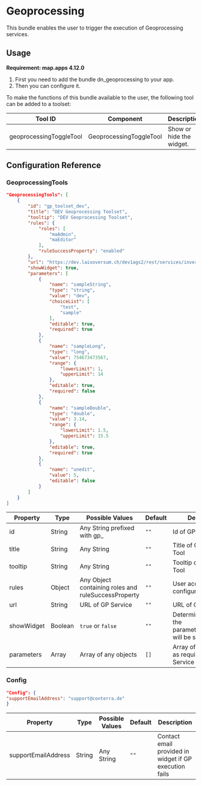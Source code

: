 # Geoprocessing

This bundle enables the user to trigger the execution of Geoprocessing services.

## Usage

**Requirement: map.apps 4.12.0**

1. First you need to add the bundle dn_geoprocessing to your app.
2. Then you can configure it.

To make the functions of this bundle available to the user, the following tool can be added to a toolset:

| Tool ID                 | Component               | Description              |
|-------------------------|-------------------------|--------------------------|
| geoprocessingToggleTool | GeoprocessingToggleTool | Show or hide the widget. |

## Configuration Reference

### GeoprocessingTools

```json
"GeoprocessingTools": [
    {
        "id": "gp_toolset_dev",
        "title": "DEV Geoprocessing Toolset",
        "tooltip": "DEV Geoprocessing Toolset",
        "rules": {
            "roles": [
                "maAdmin",
                "maEditor"
            ],
            "ruleSuccessProperty": "enabled"
        },
        "url": "https://dev.laixoversum.ch/dev1ags2/rest/services/invers_automations/gpBundleTester/GPServer/GP_Bundle_Tester",
        "showWidget": true,
        "parameters": [
            {
                "name": "sampleString",
                "type": "string",
                "value": "dev",
                "choiceList": [
                    "test",
                    "sample"
                ],
                "editable": true,
                "required": true
            },
            {
                "name": "sampleLong",
                "type": "long",
                "value": 754673473567,
                "range": {
                    "lowerLimit": 1,
                    "upperLimit": 14
                },
                "editable": true,
                "required": false
            },
            {
                "name": "sampleDouble",
                "type": "double",
                "value": 3.14,
                "range": {
                    "lowerLimit": 1.5,
                    "upperLimit": 15.5
                },
                "editable": true,
                "required": true
            },
            {
                "name": "unedit",
                "value": 5,
                "editable": false
            }
        ]
    }
]


```

| Property    | Type    | Possible Values                                     | Default    | Description                                                          |
|-------------|---------|-----------------------------------------------------|------------|----------------------------------------------------------------------|
| id          | String  | Any String prefixed with gp_                        | ```""```   | Id of GP Service Tool                                                |
| title       | String  | Any String                                          | ```""```   | Title of GP Service Tool                                             |
| tooltip     | String  | Any String                                          | ```""```   | Tooltip of GP Service Tool                                           |
| rules       | Object  | Any Object containing roles and ruleSuccessProperty | ```""```   | User access configuration                                            |
| url         | String  | URL of GP Service                                   | ```""```   | URL of GP Service                                                    |
| showWidget  | Boolean | `true` or `false`                                   | ```""```   | Determines whether the parameterInputWidget will be shown            |
| parameters  | Array   | Array of any objects                                | ```[]```   | Array of parameters as required by GP Service                        |

### Config

```json
"Config": {
"supportEmailAddress": "support@conterra.de"
}
```

| Property            | Type      | Possible Values                                  | Default     | Description                                                                                               |
|---------------------|-----------|--------------------------------------------------|-------------|-----------------------------------------------------------------------------------------------------------|
| supportEmailAddress | String    | Any String                                       | ```""```    | Contact email provided in widget if GP execution fails                                                    |                                                                                     |
